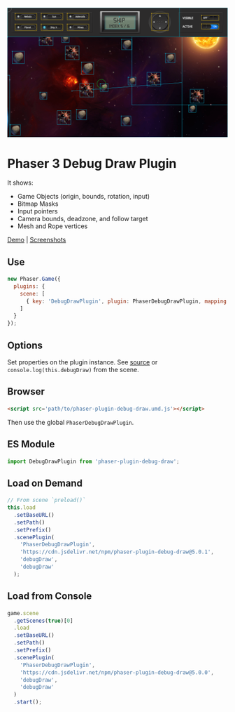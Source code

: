 ![Preview](./preview.png)

Phaser 3 Debug Draw Plugin
==========================

It shows:

- Game Objects (origin, bounds, rotation, input)
- Bitmap Masks
- Input pointers
- Camera bounds, deadzone, and follow target
- Mesh and Rope vertices

[Demo](https://codepen.io/samme/full/zMZyOM/) | [Screenshots](https://phaser.discourse.group/t/debug-draw-plugin-phaser-3/4480)

Use
---

```javascript
new Phaser.Game({
  plugins: {
    scene: [
      { key: 'DebugDrawPlugin', plugin: PhaserDebugDrawPlugin, mapping: 'debugDraw' }
    ]
  }
});
```

Options
-------

Set properties on the plugin instance. See [source](src/main.js) or `console.log(this.debugDraw)` from the scene.

Browser
-------

```html
<script src='path/to/phaser-plugin-debug-draw.umd.js'></script>
```

Then use the global `PhaserDebugDrawPlugin`.

ES Module
---------

```javascript
import DebugDrawPlugin from 'phaser-plugin-debug-draw';
```

Load on Demand
--------------

```javascript
// From scene `preload()`
this.load
  .setBaseURL()
  .setPath()
  .setPrefix()
  .scenePlugin(
    'PhaserDebugDrawPlugin',
    'https://cdn.jsdelivr.net/npm/phaser-plugin-debug-draw@5.0.1',
    'debugDraw',
    'debugDraw'
  );
```

Load from Console
-----------------

```javascript
game.scene
  .getScenes(true)[0]
  .load
  .setBaseURL()
  .setPath()
  .setPrefix()
  .scenePlugin(
    'PhaserDebugDrawPlugin',
    'https://cdn.jsdelivr.net/npm/phaser-plugin-debug-draw@5.0.0',
    'debugDraw',
    'debugDraw'
  )
  .start();
```
